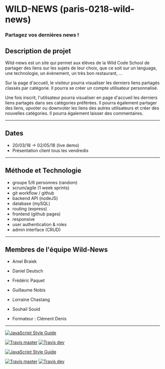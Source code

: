 # WILD-NEWS (paris-0218-wild-news)

### Partagez vos dernières news !

## Description de projet
Wild-news est un site qui permet aux élèves de la Wild Code School de partager des liens sur les sujets de leur choix, que ce soit sur un language, une technologie, un évènement, un très bon restaurant, ...

Sur la page d'accueil, le visiteur pourra visualiser les derniers liens partagés classés par catégorie.
Il pourra se créer un compte utilisateur personnalisé.

Une fois inscrit, l'utilisateur pourra visualiser en page d'accueil les derniers liens partagés dans ses catégories préférées. Il pourra également partager des liens, upvoter ou downvoter les liens des autres utilisateurs et créer des nouvelles catégories. Il pourra également laisser des commentaires.

---

## Dates
* 20/03/18 -> 02/05/18 (live demo)
* Présentation client tous les vendredis

---

## Méthode et Technologie
* groupe 5/6 personnes (random)
* scrum/agile (1 week sprints)
* git workflow / github
* backend API (nodeJS)
* database (mySQL)
* routing (express)
* frontend (github pages)
* responsive
* user authentication & roles
* admin interface (CRUD)

---

## Membres de l'équipe Wild-News
* Amel Braiek 
* Daniel Deutsch
* Frédéric Paquet
* Guillaume Nobis
* Lorraine Chastang
* Souhail Souid

* Formateur : Clément Denis

---

[![JavaScript Style Guide](https://img.shields.io/badge/code_style-standard-brightgreen.svg)](https://standardjs.com)

[![Travis master](https://img.shields.io/travis/WildCodeSchool/paris-0218-wild-news.svg)](https://travis-ci.org/WildCodeSchool/paris-0218-wild-news)
[![Travis dev](https://img.shields.io/travis/WildCodeSchool/paris-0218-wild-news/dev.svg)](https://travis-ci.org/WildCodeSchool/paris-0218-wild-news/branches)



[![JavaScript Style Guide](https://img.shields.io/badge/code_style-standard-brightgreen.svg)](https://standardjs.com)

[![Travis master](https://img.shields.io/travis/WildCodeSchool/paris-0218-wild-news.svg)](https://travis-ci.org/WildCodeSchool/paris-0218-wild-news)
[![Travis dev](https://img.shields.io/travis/WildCodeSchool/paris-0218-wild-news/dev.svg)](https://travis-ci.org/WildCodeSchool/paris-0218-wild-news/branches)

